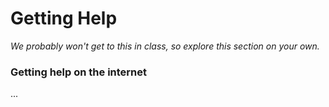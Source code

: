 # Getting Help 

*We probably won't get to this in class, so explore this section on your own.* 

### Getting help on the internet 

... 
